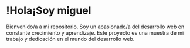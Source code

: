 
<!--
**Miguelap-486/Miguelap-486** is a ✨ _special_ ✨ repository because its `README.md` (this file) appears on your GitHub profile.

Here are some ideas to get you started:

- 🔭 I’m currently working on ...
- 🌱 I’m currently learning ...
- 👯 I’m looking to collaborate on ...
- 🤔 I’m looking for help with ...
- 💬 Ask me about ...
- 📫 How to reach me: ...
- 😄 Pronouns: ...
- ⚡ Fun fact: ...
-->

<h1>!Hola¡Soy miguel</h1>
<p>
  Bienvenido/a a mi repositorio. Soy un apasionado/a del desarrollo web en constante crecimiento y aprendizaje. Este proyecto es una muestra de mi trabajo y dedicación en el mundo del desarrollo web.
</p>
